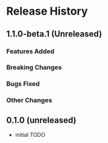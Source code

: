 # Release History

## 1.1.0-beta.1 (Unreleased)

### Features Added

### Breaking Changes

### Bugs Fixed

### Other Changes

## 0.1.0 (unreleased)

- initial TODO

